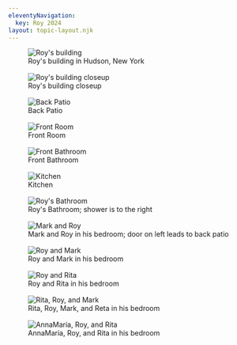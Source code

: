 ```yaml
---
eleventyNavigation:
  key: Roy 2024
layout: topic-layout.njk
---
```


<style>
  figcaption {
    margin-bottom: 1rem;
  }
</style>

<figure>
  <img alt="Roy's building"
    src="/blog/assets/roy/roys-building.jpeg" />
  <figcaption>Roy's building in Hudson, New York</figcaption>
</figure>

<figure>
  <img alt="Roy's building closeup"
    src="/blog/assets/roy/roys-building-closeup.jpeg" />
  <figcaption>Roy's building closeup</figcaption>
</figure>

<figure>
  <img alt="Back Patio"
    src="/blog/assets/roy/back-patio.jpeg" />
  <figcaption>Back Patio</figcaption>
</figure>

<figure>
  <img alt="Front Room"
    src="/blog/assets/roy/front-room.jpeg" />
  <figcaption>Front Room</figcaption>
</figure>

<figure>
  <img alt="Front Bathroom"
    src="/blog/assets/roy/front-bathroom.jpeg" />
  <figcaption>Front Bathroom</figcaption>
</figure>

<figure>
  <img alt="Kitchen"
    src="/blog/assets/roy/kitchen.jpeg" />
  <figcaption>Kitchen</figcaption>
</figure>

<figure>
  <img alt="Roy's Bathroom"
    src="/blog/assets/roy/roys-bathroom.jpeg" />
  <figcaption>Roy's Bathroom; shower is to the right</figcaption>
</figure>

<figure>
  <img alt="Mark and Roy"
    src="/blog/assets/roy/mark-roy.jpeg" />
  <figcaption>Mark and Roy in his bedroom; door on left leads to back patio</figcaption>
</figure>

<figure>
  <img alt="Roy and Mark"
    src="/blog/assets/roy/roy-mark.jpeg" />
  <figcaption>Roy and Mark in his bedroom</figcaption>
</figure>

<figure>
  <img alt="Roy and Rita"
    src="/blog/assets/roy/roy-rita.jpeg" />
  <figcaption>Roy and Rita in his bedroom</figcaption>
</figure>

<figure>
  <img alt="Rita, Roy, and Mark"
    src="/blog/assets/roy/rita-roy-mark-reta.jpeg" />
  <figcaption>Rita, Roy, Mark, and Reta in his bedroom</figcaption>
</figure>

<figure>
  <img alt="AnnaMaria, Roy, and Rita"
    src="/blog/assets/roy/annamaria-roy-rita.jpeg" />
  <figcaption>AnnaMaria, Roy, and Rita in his bedroom</figcaption>
</figure>
